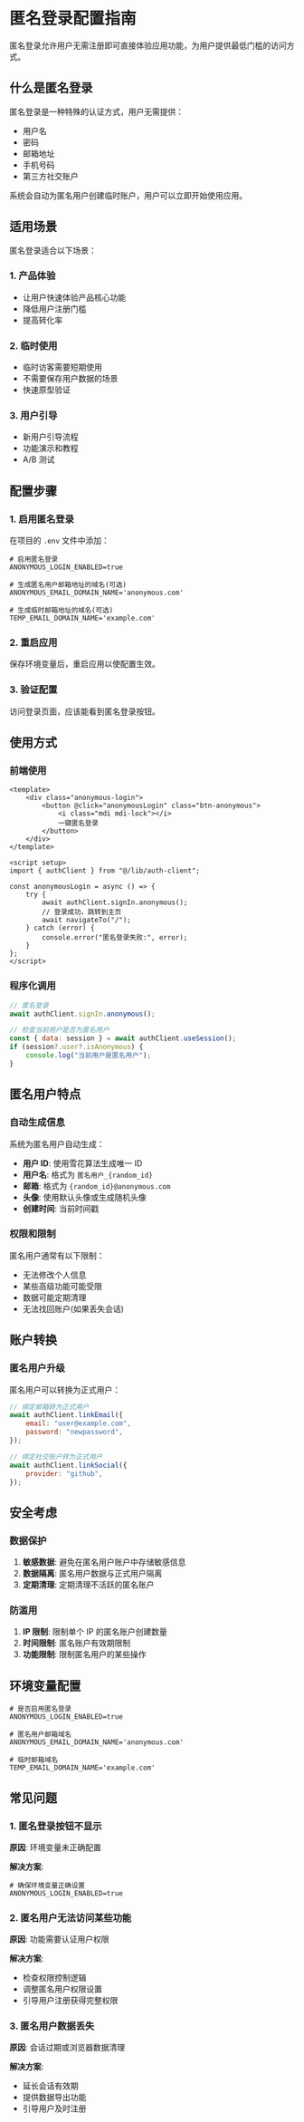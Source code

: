 # 匿名登录配置指南

匿名登录允许用户无需注册即可直接体验应用功能，为用户提供最低门槛的访问方式。

## 什么是匿名登录

匿名登录是一种特殊的认证方式，用户无需提供：

- 用户名
- 密码
- 邮箱地址
- 手机号码
- 第三方社交账户

系统会自动为匿名用户创建临时账户，用户可以立即开始使用应用。

## 适用场景

匿名登录适合以下场景：

### 1. 产品体验
- 让用户快速体验产品核心功能
- 降低用户注册门槛
- 提高转化率

### 2. 临时使用
- 临时访客需要短期使用
- 不需要保存用户数据的场景
- 快速原型验证

### 3. 用户引导
- 新用户引导流程
- 功能演示和教程
- A/B 测试

## 配置步骤

### 1. 启用匿名登录

在项目的 `.env` 文件中添加：

```env
# 启用匿名登录
ANONYMOUS_LOGIN_ENABLED=true

# 生成匿名用户邮箱地址的域名(可选)
ANONYMOUS_EMAIL_DOMAIN_NAME='anonymous.com'

# 生成临时邮箱地址的域名(可选)
TEMP_EMAIL_DOMAIN_NAME='example.com'
```

### 2. 重启应用

保存环境变量后，重启应用以使配置生效。

### 3. 验证配置

访问登录页面，应该能看到匿名登录按钮。

## 使用方式

### 前端使用

```vue
<template>
    <div class="anonymous-login">
        <button @click="anonymousLogin" class="btn-anonymous">
            <i class="mdi mdi-lock"></i>
            一键匿名登录
        </button>
    </div>
</template>

<script setup>
import { authClient } from "@/lib/auth-client";

const anonymousLogin = async () => {
    try {
        await authClient.signIn.anonymous();
        // 登录成功，跳转到主页
        await navigateTo("/");
    } catch (error) {
        console.error("匿名登录失败:", error);
    }
};
</script>
```

### 程序化调用

```javascript
// 匿名登录
await authClient.signIn.anonymous();

// 检查当前用户是否为匿名用户
const { data: session } = await authClient.useSession();
if (session?.user?.isAnonymous) {
    console.log("当前用户是匿名用户");
}
```

## 匿名用户特点

### 自动生成信息

系统为匿名用户自动生成：

- **用户 ID**: 使用雪花算法生成唯一 ID
- **用户名**: 格式为 `匿名用户_{random_id}`
- **邮箱**: 格式为 `{random_id}@anonymous.com`
- **头像**: 使用默认头像或生成随机头像
- **创建时间**: 当前时间戳

### 权限和限制

匿名用户通常有以下限制：

- 无法修改个人信息
- 某些高级功能可能受限
- 数据可能定期清理
- 无法找回账户(如果丢失会话)

## 账户转换

### 匿名用户升级

匿名用户可以转换为正式用户：

```javascript
// 绑定邮箱转为正式用户
await authClient.linkEmail({
    email: "user@example.com",
    password: "newpassword",
});

// 绑定社交账户转为正式用户
await authClient.linkSocial({
    provider: "github",
});
```

## 安全考虑

### 数据保护

1. **敏感数据**: 避免在匿名用户账户中存储敏感信息
2. **数据隔离**: 匿名用户数据与正式用户隔离
3. **定期清理**: 定期清理不活跃的匿名账户

### 防滥用

1. **IP 限制**: 限制单个 IP 的匿名账户创建数量
2. **时间限制**: 匿名账户有效期限制
3. **功能限制**: 限制匿名用户的某些操作

## 环境变量配置

```env
# 是否启用匿名登录
ANONYMOUS_LOGIN_ENABLED=true

# 匿名用户邮箱域名
ANONYMOUS_EMAIL_DOMAIN_NAME='anonymous.com'

# 临时邮箱域名
TEMP_EMAIL_DOMAIN_NAME='example.com'
```

## 常见问题

### 1. 匿名登录按钮不显示

**原因**: 环境变量未正确配置

**解决方案**:
```env
# 确保环境变量正确设置
ANONYMOUS_LOGIN_ENABLED=true
```

### 2. 匿名用户无法访问某些功能

**原因**: 功能需要认证用户权限

**解决方案**:
- 检查权限控制逻辑
- 调整匿名用户权限设置
- 引导用户注册获得完整权限

### 3. 匿名用户数据丢失

**原因**: 会话过期或浏览器数据清理

**解决方案**:
- 延长会话有效期
- 提供数据导出功能
- 引导用户及时注册
